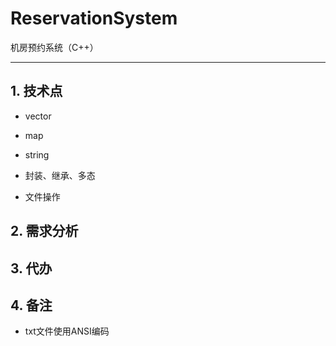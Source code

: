 # ReservationSystem
机房预约系统（C++）

---

## 1. 技术点

- vector
- map
- string

- 封装、继承、多态
- 文件操作

## 2. 需求分析



## 3. 代办



## 4. 备注

- txt文件使用ANSI编码

